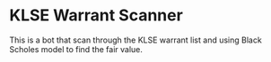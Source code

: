# KLSE Warrant Scanner

This is a bot that scan through the KLSE warrant list and using Black Scholes model to find the fair value. 